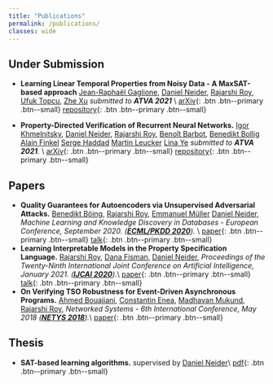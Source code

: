 ```yaml
---
title: "Publications"
permalink: /publications/
classes: wide
---
```


## Under Submission

* **Learning Linear Temporal Properties from Noisy Data - A MaxSAT-based approach**
  [Jean-Raphaël Gaglione](https://sites.google.com/view/jean-raphael-gaglione),
  [Daniel Neider](http://people.mpi-sws.org/~neider/),
  [Rajarshi Roy](https://people.mpi-sws.org/~rajarshi/),
  [Ufuk Topcu](http://www.ae.utexas.edu/facultysites/topcu/wiki/index.php/Main_Page),
  [Zhe Xu](https://sites.google.com/site/zhexudavid00710)
  _submitted to **ATVA 2021**_ \\
  [arXiv](https://arxiv.org/abs/2104.15083){: .btn .btn--primary .btn--small}
  [repository](https://github.com/cryhot/samples2LTL){: .btn .btn--primary .btn--small}

* **Property-Directed Verification of Recurrent Neural Networks.**
  [Igor Khmelnitsky](https://igorkhm.github.io/),
  [Daniel Neider](http://people.mpi-sws.org/~neider/),
  [Rajarshi Roy](https://people.mpi-sws.org/~rajarshi/),
  [Benoît Barbot](https://www.lacl.fr/~barbot/),
  [Benedikt Bollig](https://www.benedikt-bollig.org/)
  [Alain Finkel](http://www.lsv.fr/~finkel/)
  [Serge Haddad](http://www.lsv.fr/~haddad/)
  [Martin Leucker](https://www.isp.uni-luebeck.de/leucker) 
  [Lina Ye](https://www.lri.fr/~linaye/)
  _submitted to **ATVA 2021**._ \\
  [arXiv](https://arxiv.org/abs/2104.15083){: .btn .btn--primary .btn--small}
  [repository](https://github.com/LeaRNNify/Property-directed-verification){: .btn .btn--primary .btn--small}
  
  
## Papers

* **Quality Guarantees for Autoencoders via Unsupervised Adversarial Attacks.**
  [Benedikt Böing](https://www.cs.tu-dortmund.de/nps/de/Home/Personen/B/Boeing__Benedikt.html),
  [Rajarshi Roy](https://people.mpi-sws.org/~rajarshi/),
  [Emmanuel Müller](http://ls9-www.cs.tu-dortmund.de/)
  [Daniel Neider](https://people.mpi-sws.org/~neider/),
  _Machine Learning and Knowledge Discovery in Databases - European Conference, September 2020.
  ([**ECML/PKDD 2020**](https://ecmlpkdd2020.net/))._ \\
  [paper](http://ls9-www.cs.tu-dortmund.de/publications/ECMLPKDD2020.pdf){: .btn .btn--primary .btn--small}
  [talk](https://slideslive.com/38932393/quality-guarantees-for-autoencoders){: .btn .btn--primary .btn--small}
* **Learning Interpretable Models in the Property Specification Language.**
  [Rajarshi Roy](https://people.mpi-sws.org/~rajarshi/),
  [Dana Fisman](https://www.cs.bgu.ac.il/~dana/),
  [Daniel Neider](https://people.mpi-sws.org/~neider/),
  _Proceedings of the Twenty-Ninth International Joint Conference on Artificial Intelligence, January 2021.
  ([**IJCAI 2020**](https://ijcai20.org/))._\\
  [paper](https://www.ijcai.org/Proceedings/2020/306){: .btn .btn--primary .btn--small}
  [talk](https://www.ijcai.org/proceedings/2020/video/26797){: .btn .btn--primary .btn--small}
* **On Verifying TSO Robustness for Event-Driven Asynchronous Programs.**
  [Ahmed Bouajjani](https://www.irif.fr/~abou/),
  [Constantin Enea](https://www.irif.fr/~cenea/),
  [Madhavan Mukund](https://www.cmi.ac.in/~madhavan/),
  [Rajarshi Roy](https://people.mpi-sws.org/~rajarshi/),
  _Networked Systems - 6th International Conference, May 2018
  ([**NETYS 2018**](http://netys.net/history/netys2018/))._\\
  [paper](https://www.cmi.ac.in/~madhavan/papers/pdf/bemr-netys2018.pdf){: .btn .btn--primary .btn--small}

## Thesis

* **SAT-based learning algorithms.** 
  supervised by [Daniel Neider](https://people.mpi-sws.org/~neider/)\\
  [pdf](assets/files/masters_thesis){: .btn .btn--primary .btn--small}